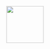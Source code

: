 <div id="header" align="center">
  <img src="https://user-images.githubusercontent.com/58390848/159660947-ee96d6ba-d92b-4153-a0f6-0fad2616e48d.gif" width="100"/>
</div>
<!--![git](https://user-images.githubusercontent.com/58390848/159660947-ee96d6ba-d92b-4153-a0f6-0fad2616e48d.gif)-->

